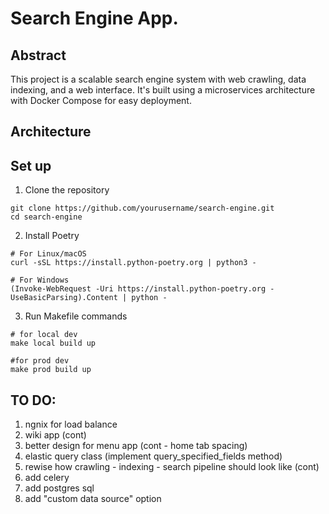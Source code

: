 # Search Engine App.

## Abstract

This project is a scalable search engine system with web crawling, data indexing, and a web interface. 
It's built using a microservices architecture with Docker Compose for easy deployment.

## Architecture 

## Set up

1. Clone the repository

```shell
git clone https://github.com/yourusername/search-engine.git
cd search-engine
```

2. Install Poetry

```shell
# For Linux/macOS
curl -sSL https://install.python-poetry.org | python3 -

# For Windows
(Invoke-WebRequest -Uri https://install.python-poetry.org -UseBasicParsing).Content | python -
```

3. Run Makefile commands

```shell
# for local dev
make local build up

#for prod dev
make prod build up
```


## TO DO:

1) ngnix for load balance 
2) wiki app (cont)
3) better design for menu app (cont - home tab spacing)
4) elastic query class (implement query_specified_fields method)
5) rewise how crawling - indexing - search pipeline should look like (cont)
6) add celery
7) add postgres sql
8) add "custom data source" option
